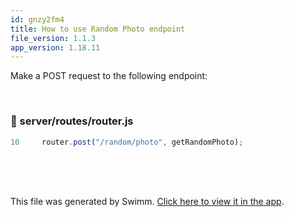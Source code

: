 ```yaml
---
id: gnzy2fm4
title: How to use Random Photo endpoint
file_version: 1.1.3
app_version: 1.18.11
---
```


Make a POST request to the following endpoint:

<br/>


<!-- NOTE-swimm-snippet: the lines below link your snippet to Swimm -->
### 📄 server/routes/router.js
```javascript
10     router.post("/random/photo", getRandomPhoto);
```

<br/>

<br/>

<br/>

This file was generated by Swimm. [Click here to view it in the app](https://app.swimm.io/repos/Z2l0aHViJTNBJTNBc3dpbW0tZGVtbyUzQSUzQXJvc3MtZ2lkZW9uLWFzdXJpb24=/docs/gnzy2fm4).
